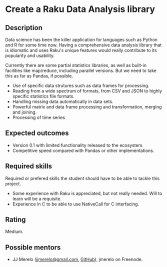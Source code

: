 Create a Raku Data Analysis library
========================

Description
-----------

Data science has been the killer application for languages such as
Python and R for some time now. Having a comprehensive data analysis
library that is idiomatic and uses Raku's unique features would really
contribute to its popularity and usability.

Currently there are some partial statistics libraries, as well as
built-in facilities like map/reduce, including parallel versions. But
we need to take this as far as Pandas, if possible.


* Use of specific data strutures such as data frames for processing.
* Reading from a wide spectrum of formats, from CSV and JSON to
  highly specific statistics file formats.
* Handling missing data automatically in data sets.
* Powerful matrix and data frame processing and transformation,
  merging and joining.
* Processing of time series

Expected outcomes
-----------------

* Version 0.1 with limited functionality released to the ecosystem.
* Competitive speed compared with Pandas or other implementations.


Required skills
---------------

Required or prefered skills the student should have to be able to
tackle this project.

* Some experience with Raku is appreciated, but not really
  needed. Will to learn will be a requisite.
* Experience in C to be able to use NativeCall for C interfacing. 


Rating
------

Medium.


Possible mentors
----------------

- JJ Merelo (jjmerelo@gmail.com, [GitHub](https://github.com/JJ)),
  jmerelo on Freenode.


